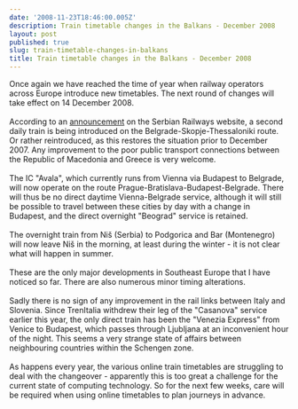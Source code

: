 ```yaml
---
date: '2008-11-23T18:46:00.005Z'
description: Train timetable changes in the Balkans - December 2008
layout: post
published: true
slug: train-timetable-changes-in-balkans
title: Train timetable changes in the Balkans - December 2008
---
```


Once again we have reached the time of year when railway operators across Europe introduce new timetables. The next round of changes will take effect on 14 December 2008.<br /><br />According to an <a href="http://www.serbianrailways.com/system/en/home/newsplus/viewsingle/_params/newsplus_news_id/19251.html">announcement</a> on the Serbian Railways website, a second daily train is being introduced on the Belgrade-Skopje-Thessaloniki route. Or rather reintroduced, as this restores the situation prior to December 2007. Any improvement to the poor public transport connections between the Republic of Macedonia and Greece is very welcome.<br /><br />The IC "Avala", which currently runs from Vienna via Budapest to Belgrade, will now operate on the route Prague-Bratislava-Budapest-Belgrade. There will thus be no direct daytime Vienna-Belgrade service, although it will still be possible to travel between these cities by day with a change in Budapest, and the direct overnight "Beograd" service is retained.<br /><br />The overnight train from Ni&#x161; (Serbia) to Podgorica and Bar (Montenegro) will now leave Ni&#x161; in the morning, at least during the winter - it is not clear what will happen in summer.<br /><br />These are the only major developments in Southeast Europe that I have noticed so far. There are also numerous minor timing alterations.<br /><br />Sadly there is no sign of any improvement in the rail links between Italy and Slovenia. Since TrenItalia withdrew their leg of the "Casanova" service earlier this year, the only direct train has been the "Venezia Express" from Venice to Budapest, which passes through Ljubljana at an inconvenient hour of the night. This seems a very strange state of affairs between neighbouring countries within the Schengen zone.<br /><br />As happens every year, the various online train timetables are struggling to deal with the changeover - apparently this is too great a challenge for the current state of computing technology. So for the next few weeks, care will be required when using online timetables to plan journeys in advance.